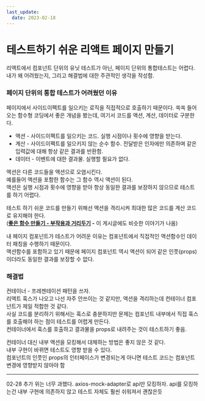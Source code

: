 ```yaml
---
last_update:
  date: 2023-02-18
---
```


# 테스트하기 쉬운 리액트 페이지 만들기

리액트에서 컴포넌트 단위의 유닛 테스트가 아닌, 페이지 단위의 통합테스트는 어렵다.  
내가 왜 어려웠는지, 그리고 해결법에 대한 주관적인 생각을 작성함.

### 페이지 단위의 통합 테스트가 어려웠던 이유

페이지에서 사이드이펙트를 일으키는 로직을 직접적으로 호출하기 때문이다.
쏙쏙 들어오는 함수형 코딩에서 좋은 개념을 봤는데, 여기서 코드를 액션, 계산, 데이터로 구분한다.

- 액션 - 사이드이펙트를 일으키는 코드. 실행 시점이나 횟수에 영향을 받는다.
- 계산 - 사이드이펙트를 일으키지 않는 순수 함수. 전달받은 인자에만 의존하며 같은 입력값에 대해 항상 같은 결과를 반환함.
- 데이터 - 이벤트에 대한 결과물. 실행할 필요가 없다.

액션은 다른 코드들을 액션으로 오염시킨다.  
예를들어 액션을 포함한 함수는 그 함수 역시 액션이 된다.  
액션은 실행 시점과 횟수에 영향을 받아 항상 동일한 결과를 보장하지 않으므로 테스트를 하기 어렵다.

테스트 하기 쉬운 코드를 만들기 위해선 액션을 격리시켜 최대한 많은 코드를 계산 코드로 유지해야 한다.  
(**[좋은 함수 만들기 - 부작용과 거리두기](https://jojoldu.tistory.com/697) -** 이 게시글에도 비슷한 이야기가 나옴)

내 페이지 컴포넌트가 테스트가 어려운 이유는 컴포넌트에서 직접적인 액션함수인 데이터 패칭을 수행하기 때문이다.  
액션함수를 포함하고 있기 때문에 페이지 컴포넌트 역시 액션이 되어 같은 인풋(props)이더라도 동일한 결과를 보장할 수 없다.

### 해결법

컨테이너 - 프레젠테이션 패턴을 쓰자.  
리액트 훅스가 나오고 나선 자주 안쓰이는 것 같지만, 액션을 격리하는데 컨테이너 컴포넌트가 제일 적합한 것 같다.  
사실 코드를 분리하기 위해서는 훅스로 충분하지만 문제는 컴포넌트 내부에서 직접 훅스를 호출해야 하는 점이 테스트를 어렵게 만든다.  
컨테이너에서 훅스를 호출하고 결과물을 props로 내려주는 것이 테스트하기 좋음.

컨테이너 대신 내부 액션을 모킹해서 대체하는 방법은 좋지 않은 것 같다.  
내부 구현이 바뀌면 테스트도 영향 받을 수 있다.  
컴포넌트의 인풋인 props의 인터페이스가 변경되는게 아니면 테스트 코드는 컴포넌트 변경에 영향받지 않아야 함

---

02-28 추가
위는 너무 과했다. axios-mock-adapter로 api만 모킹하자.
api를 모킹하는건 내부 구현에 의존하지 않고 테스트 자체도 훨씬 쉬워져서 괜찮은듯
